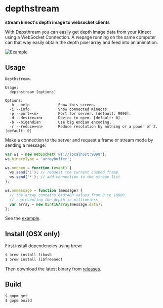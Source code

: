# depthstream

**stream kinect's depth image to websocket clients**

With Depsthream you can easily get depth image data from your Kinect using a WebSocket Connection. A wepage running on the same computer can that way easily obtain the depth pixel array and feed into an animation.

![Example](http://joel-github-static.s3.amazonaws.com/depthstream/screenshot.png)

## Usage

```
Depthstream.

Usage:
  depthstream [options]

Options:
  -h --help             Show this screen.
  -i --info             Show connected Kinects.
  -p --port=<n>         Port for server. [default: 9090].
  -d --device=<n>       Device to open. [default: 0].
  -b --bigendian        Use big endian encoding.
  -r --reduce=<n>       Reduce resolution by nothing or a power of 2. [default: 0]
```

Make a connection to the server and request a frame or stream mode by sending a message:

```js
var ws = new WebSocket('ws://localhost:9090');
ws.binaryType = 'arraybuffer';

ws.onopen = function (event) {
  ws.send('1'); // request the current cashed frame
  ws.send('*'); // add connection to the stream list
};

ws.onmessage = function (message) {
  // the array contains 640*480 values from 0 to 10000
  // representing the depth in millimeters
  var array = new Uint16Array(message.data);
};
```

See the [example](https://github.com/256dpi/depthstream/tree/master/test).

## Install (OSX only)

First install dependencies using brew:

```bash
$ brew install libusb
$ brew install libfreenect
```

Then download the latest binary from [releases](https://github.com/256dpi/depthstream/releases).

## Build

```bash
$ gopm get
$ gopm build
```
